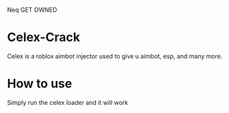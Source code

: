 Neq GET OWNED

# Celex-Crack
Celex is a roblox aimbot injector used to give u aimbot, esp, and many more.

# How to use
Simply run the celex loader and it will work
